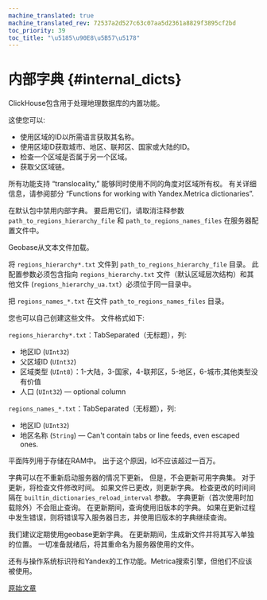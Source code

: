 ```yaml
---
machine_translated: true
machine_translated_rev: 72537a2d527c63c07aa5d2361a8829f3895cf2bd
toc_priority: 39
toc_title: "\u5185\u90E8\u5B57\u5178"
---
```


# 内部字典 {#internal_dicts}

ClickHouse包含用于处理地理数据库的内置功能。

这使您可以:

-   使用区域的ID以所需语言获取其名称。
-   使用区域ID获取城市、地区、联邦区、国家或大陆的ID。
-   检查一个区域是否属于另一个区域。
-   获取父区域链。

所有功能支持 “translocality,” 能够同时使用不同的角度对区域所有权。 有关详细信息，请参阅部分 “Functions for working with Yandex.Metrica dictionaries”.

在默认包中禁用内部字典。
要启用它们，请取消注释参数 `path_to_regions_hierarchy_file` 和 `path_to_regions_names_files` 在服务器配置文件中。

Geobase从文本文件加载。

将 `regions_hierarchy*.txt` 文件到 `path_to_regions_hierarchy_file` 目录。 此配置参数必须包含指向 `regions_hierarchy.txt` 文件（默认区域层次结构）和其他文件 (`regions_hierarchy_ua.txt`）必须位于同一目录中。

把 `regions_names_*.txt` 在文件 `path_to_regions_names_files` 目录。

您也可以自己创建这些文件。 文件格式如下:

`regions_hierarchy*.txt`：TabSeparated（无标题），列:

-   地区ID (`UInt32`)
-   父区域ID (`UInt32`)
-   区域类型 (`UInt8`）：1-大陆，3-国家，4-联邦区，5-地区，6-城市;其他类型没有价值
-   人口 (`UInt32`) — optional column

`regions_names_*.txt`：TabSeparated（无标题），列:

-   地区ID (`UInt32`)
-   地区名称 (`String`) — Can't contain tabs or line feeds, even escaped ones.

平面阵列用于存储在RAM中。 出于这个原因，Id不应该超过一百万。

字典可以在不重新启动服务器的情况下更新。 但是，不会更新可用字典集。
对于更新，将检查文件修改时间。 如果文件已更改，则更新字典。
检查更改的时间间隔在 `builtin_dictionaries_reload_interval` 参数。
字典更新（首次使用时加载除外）不会阻止查询。 在更新期间，查询使用旧版本的字典。 如果在更新过程中发生错误，则将错误写入服务器日志，并使用旧版本的字典继续查询。

我们建议定期使用geobase更新字典。 在更新期间，生成新文件并将其写入单独的位置。 一切准备就绪后，将其重命名为服务器使用的文件。

还有与操作系统标识符和Yandex的工作功能。Metrica搜索引擎，但他们不应该被使用。

[原始文章](https://clickhouse.com/docs/en/query_language/dicts/internal_dicts/) <!--hide-->
